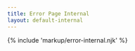 ```yaml
---
title: Error Page Internal
layout: default-internal
---
```


{% include 'markup/error-internal.njk' %}